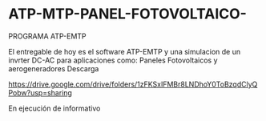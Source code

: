 # ATP-MTP-PANEL-FOTOVOLTAICO-

PROGRAMA ATP-EMTP

El entregable de hoy es el software ATP-EMTP y una simulacion de un invrter DC-AC para aplicaciones como:
Paneles Fotovoltaicos y aerogeneradores
Descarga


https://drive.google.com/drive/folders/1zFKSxIFMBr8LNDhoY0ToBzqdClyQPobw?usp=sharing

En ejecución de informativo
